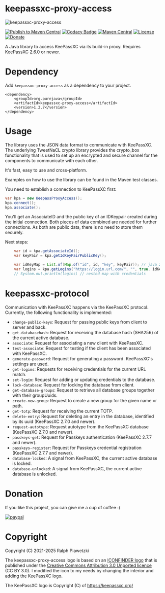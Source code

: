 # keepassxc-proxy-access
![keepassxc-proxy-access](keepassxc-proxy-access.png)

[![Publish to Maven Central](https://github.com/purejava/keepassxc-proxy-access/workflows/Publish%20to%20Maven%20Central/badge.svg)](https://github.com/purejava/keepassxc-proxy-access/actions?query=workflow%3A%22Publish+to+Maven+Central%22)
[![Codacy Badge](https://api.codacy.com/project/badge/Grade/f8c426863d4c46578ef2b7ae8c32e99f)](https://app.codacy.com/gh/purejava/keepassxc-proxy-access?utm_source=github.com&utm_medium=referral&utm_content=purejava/keepassxc-proxy-access&utm_campaign=Badge_Grade)
[![Maven Central](https://img.shields.io/maven-central/v/org.purejava/keepassxc-proxy-access.svg?label=Maven%20Central)](https://central.sonatype.com/search?q=keepassxc-proxy-access&smo=true&namespace=org.purejava)
[![License](https://img.shields.io/github/license/purejava/keepassxc-proxy-access.svg)](https://github.com/purejava/keepassxc-proxy-access/blob/master/LICENSE)
[![Donate](https://img.shields.io/badge/Donate-PayPal-green.svg)](https://www.paypal.com/donate?hosted_button_id=XVX9ZM7WE4ANL)

A Java library to access KeePassXC via its build-in proxy. Requires KeePassXC 2.6.0 or newer.

# Dependency
Add `keepassxc-proxy-access` as a dependency to your project.
```maven
<dependency>
    <groupId>org.purejava</groupId>
    <artifactId>keepassxc-proxy-access</artifactId>
    <version>1.2.7</version>
</dependency>
```

# Usage
The library uses the JSON data format to communicate with KeePassXC. The underlying TweetNaCL crypto library provides the crypto_box functionality that is used to set up an encrypted and secure channel for the components to communicate with each other.

It's fast, easy to use and cross-platform.

Examples on how to use the library can be found in the Maven test classes.

You need to establish a connection to KeePassXC first:
```java
var kpa = new KeepassProxyAccess();
kpa.connect();
kpa.associate();
```
You'll get an AssociateID and the public key of an IDKeypair created during the initial connection.
Both pieces of data combined are needed for further connections. As both are public data, there is no need to store them securely.

Next steps:
```java
    var id = kpa.getAssociateId();
    var keyPair = kpa.getIdKeyPairPublicKey();

    var idKeyMap = List.of(Map.of("id", id, "key", keyPair)); // java 21
    var logins = kpa.getLogins("https://login.url.com/", "", true, idKeyMap);
    // System.out.println(logins) // nested map with credentials
```

# keepassxc-protocol
Communication with KeePassXC happens via the KeePassXC protocol. Currently, the following functionality is implemented:
*   `change-public-keys`: Request for passing public keys from client to server and back.
*   `get-databasehash`: Request for receiving the database hash (SHA256) of the current active database.
*   `associate`: Request for associating a new client with KeePassXC.
*   `test-associate`: Request for testing if the client has been associated with KeePassXC.
*   `generate-password`: Request for generating a password. KeePassXC's settings are used.
*   `get-logins`: Requests for receiving credentials for the current URL match.
*   `set-login`: Request for adding or updating credentials to the database.
*   `lock-database`: Request for locking the database from client.
*   `get-database-groups`: Request to retrieve all database groups together with their groupUuids.
*   `create-new-group`: Request to create a new group for the given name or path.
*   `get-totp`: Request for receiving the current TOTP.
*   `delete-entry`: Request for deleting an entry in the database, identified by its uuid (KeePassXC 2.7.0 and newer).
*   `request-autotype`: Request autotype from the KeePassXC database (KeePassXC 2.7.0 and newer).
*   `passkeys-get`: Request for Passkeys authentication (KeePassXC 2.7.7 and newer).
*   `passkeys-register`: Request for Passkeys credential registration (KeePassXC 2.7.7 and newer).
*   `database-locked`: A signal from KeePassXC, the current active database is locked.
*   `database-unlocked`: A signal from KeePassXC, the current active database is unlocked.

# Donation
If you like this project, you can give me a cup of coffee :)

[![paypal](https://www.paypalobjects.com/en_US/i/btn/btn_donateCC_LG.gif)](https://www.paypal.com/donate?hosted_button_id=XVX9ZM7WE4ANL)

# Copyright
Copyright (C) 2021-2025 Ralph Plawetzki

The keepassxc-proxy-access logo is based on an [ICONFINDER logo](https://www.iconfinder.com/icons/4484570/hosting_link_proxy_server_url_window_icon) that is published under the [Creative Commons Attribution 3.0 Unported licence](https://creativecommons.org/licenses/by/3.0/) (CC BY 3.0). I modified the icon to my needs by changing the interior and adding the KeePassXC logo.

The KeePassXC logo is Copyright (C) of https://keepassxc.org/

